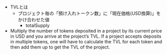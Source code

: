 
- TVLとは
  - プロジェクト毎の「預け入れトークン数」に「現在価格(USD換算)」をかけ合わせた値
    - totalSupply
- Multiply the number of tokens deposited in a project by its current price in USD and you arrive at the project’s TVL. 
If a project accepts deposits in multiple tokens, one will have to calculate the TVL for each token and then add them up to get the TVL of the project.

